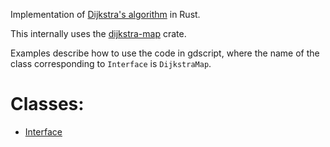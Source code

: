 Implementation of [Dijkstra's algorithm](https://en.wikipedia.org/wiki/Dijkstra's_algorithm) in Rust.

This internally uses the [dijkstra-map](dijkstra_map) crate.

Examples describe how to use the code in gdscript, where the name of the
class corresponding to `Interface` is `DijkstraMap`.

# Classes:
- [Interface](./Interface.md)
